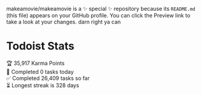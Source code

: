 makeamovie/makeamovie is a ✨ special ✨ repository because its `README.md` (this file) appears on your GitHub profile.
You can click the Preview link to take a look at your changes. darn right ya can

# Todoist Stats

<!-- TODO-IST:START -->
🏆  35,917 Karma Points           
🌸  Completed 0 tasks today           
✅  Completed 26,409 tasks so far           
⏳  Longest streak is 328 days
<!-- TODO-IST:END -->